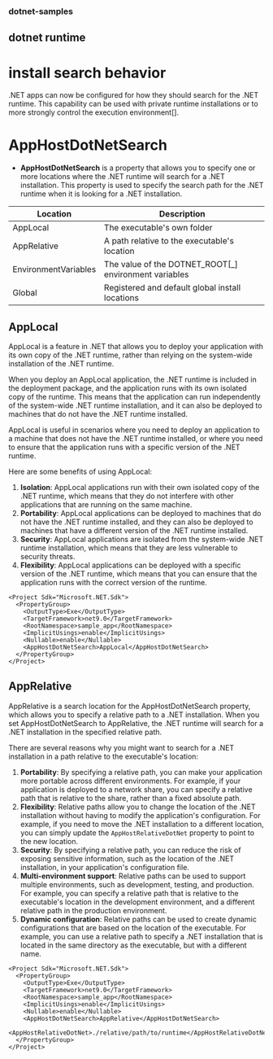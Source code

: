 ### dotnet-samples

## dotnet runtime

# install search behavior

.NET apps can now be configured for how they should search for the .NET runtime. This capability can be used with private runtime installations or to more strongly control the execution environment[].

# AppHostDotNetSearch

- **AppHostDotNetSearch** is a property that allows you to specify one or more locations where the .NET runtime will search for a .NET installation. This property is used to specify the search path for the .NET runtime when it is looking for a .NET installation.

| Location | Description |
|----------|-------------|
| AppLocal  | The executable's own folder |
| AppRelative | A path relative to the executable's location |
| EnvironmentVariables | The value of the DOTNET_ROOT[_<arch>] environment variables |
| Global    | Registered and default global install locations |

## AppLocal

AppLocal is a feature in .NET that allows you to deploy your application with its own copy of the .NET runtime, rather than relying on the system-wide installation of the .NET runtime.

When you deploy an AppLocal application, the .NET runtime is included in the deployment package, and the application runs with its own isolated copy of the runtime. This means that the application can run independently of the system-wide .NET runtime installation, and it can also be deployed to machines that do not have the .NET runtime installed.

AppLocal is useful in scenarios where you need to deploy an application to a machine that does not have the .NET runtime installed, or where you need to ensure that the application runs with a specific version of the .NET runtime.

Here are some benefits of using AppLocal:

1. **Isolation**: AppLocal applications run with their own isolated copy of the .NET runtime, which means that they do not interfere with other applications that are running on the same machine.
2. **Portability**: AppLocal applications can be deployed to machines that do not have the .NET runtime installed, and they can also be deployed to machines that have a different version of the .NET runtime installed.
3. **Security**: AppLocal applications are isolated from the system-wide .NET runtime installation, which means that they are less vulnerable to security threats.
4. **Flexibility**: AppLocal applications can be deployed with a specific version of the .NET runtime, which means that you can ensure that the application runs with the correct version of the runtime.

```
<Project Sdk="Microsoft.NET.Sdk">
  <PropertyGroup>
    <OutputType>Exe</OutputType>
    <TargetFramework>net9.0</TargetFramework>
    <RootNamespace>sample_app</RootNamespace>
    <ImplicitUsings>enable</ImplicitUsings>
    <Nullable>enable</Nullable>
    <AppHostDotNetSearch>AppLocal</AppHostDotNetSearch>
  </PropertyGroup>
</Project>

```

## AppRelative

AppRelative is a search location for the AppHostDotNetSearch property, which allows you to specify a relative path to a .NET installation. When you set AppHostDotNetSearch to AppRelative, the .NET runtime will search for a .NET installation in the specified relative path.

There are several reasons why you might want to search for a .NET installation in a path relative to the executable's location:

1. **Portability**: By specifying a relative path, you can make your application more portable across different environments. For example, if your application is deployed to a network share, you can specify a relative path that is relative to the share, rather than a fixed absolute path.
2. **Flexibility**: Relative paths allow you to change the location of the .NET installation without having to modify the application's configuration. For example, if you need to move the .NET installation to a different location, you can simply update the `AppHostRelativeDotNet` property to point to the new location.
3. **Security**: By specifying a relative path, you can reduce the risk of exposing sensitive information, such as the location of the .NET installation, in your application's configuration file.
4. **Multi-environment support**: Relative paths can be used to support multiple environments, such as development, testing, and production. For example, you can specify a relative path that is relative to the executable's location in the development environment, and a different relative path in the production environment.
5. **Dynamic configuration**: Relative paths can be used to create dynamic configurations that are based on the location of the executable. For example, you can use a relative path to specify a .NET installation that is located in the same directory as the executable, but with a different name.

```
<Project Sdk="Microsoft.NET.Sdk">
  <PropertyGroup>
    <OutputType>Exe</OutputType>
    <TargetFramework>net9.0</TargetFramework>
    <RootNamespace>sample_app</RootNamespace>
    <ImplicitUsings>enable</ImplicitUsings>
    <Nullable>enable</Nullable>
    <AppHostDotNetSearch>AppRelative</AppHostDotNetSearch>
    <AppHostRelativeDotNet>./relative/path/to/runtime</AppHostRelativeDotNet>
  </PropertyGroup>
</Project>

```
